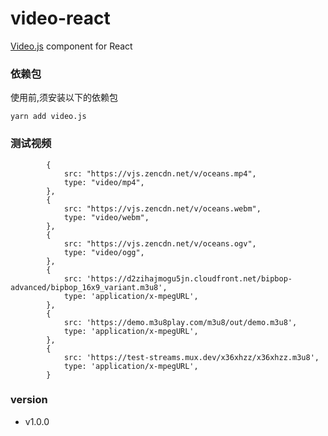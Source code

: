 # video-react

[Video.js](https://videojs.com/guides/react/) component for React

### 依赖包

使用前,须安装以下的依赖包

```text
yarn add video.js
```

### 测试视频

```text
        {
            src: "https://vjs.zencdn.net/v/oceans.mp4",
            type: "video/mp4",
        },
        {
            src: "https://vjs.zencdn.net/v/oceans.webm",
            type: "video/webm",
        },
        {
            src: "https://vjs.zencdn.net/v/oceans.ogv",
            type: "video/ogg",
        },
        {
            src: 'https://d2zihajmogu5jn.cloudfront.net/bipbop-advanced/bipbop_16x9_variant.m3u8',
            type: 'application/x-mpegURL',
        },
        {
            src: 'https://demo.m3u8play.com/m3u8/out/demo.m3u8',
            type: 'application/x-mpegURL',
        },
        {
            src: 'https://test-streams.mux.dev/x36xhzz/x36xhzz.m3u8',
            type: 'application/x-mpegURL',
        }
```

### version

- v1.0.0
